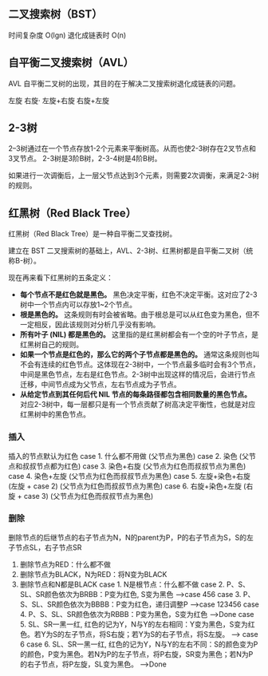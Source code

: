## 二叉搜索树（BST）

时间复杂度 O(lgn)
退化成链表时 O(n)

## 自平衡二叉搜索树（AVL）

AVL 自平衡二叉树的出现，其目的在于解决二叉搜索树退化成链表的问题。

左旋
右旋·
左旋+右旋
右旋+左旋

## 2-3树

2–3树通过在一个节点存放1-2个元素来平衡树高。从而也使2-3树存在2叉节点和3叉节点。
2-3树是3阶B树，2-3-4树是4阶B树。

如果进行一次调衡后，上一层父节点达到3个元素，则需要2次调衡，来满足2-3树的规则。

## 红黑树（Red Black Tree）

红黑树（Red Black Tree）是一种自平衡二叉查找树。

建立在 BST 二叉搜索树的基础上，AVL、2-3树、红黑树都是自平衡二叉树（统称B-树）。

现在再来看下红黑树的五条定义：

- **每个节点不是红色就是黑色。**
    黑色决定平衡，红色不决定平衡。这对应了2-3树中一个节点内可以存放1~2个节点。
- **根是黑色的。**
    这条规则有时会被省略。由于根总是可以从红色变为黑色，但不一定相反，因此该规则对分析几乎没有影响。
- **所有叶子 (NIL) 都是黑色的。**
    这里指的是红黑树都会有一个空的叶子节点，是红黑树自己的规则。
- **如果一个节点是红色的，那么它的两个子节点都是黑色的。**
    通常这条规则也叫不会有连续的红色节点。这体现在2-3树中，一个节点最多临时会有3个节点，中间是黑色节点，左右是红色节点。2-3树中出现这样的情况后，会进行节点迁移，中间节点成为父节点，左右节点成为子节点。
- **从给定节点到其任何后代 NIL 节点的每条路径都包含相同数量的黑色节点。**
    对应2-3树中，每一层都只是有一个节点贡献了树高决定平衡性，也就是对应红黑树中的黑色节点。

### 插入
插入的节点默认为红色
case 1. 什么都不用做 (父节点为黑色)
case 2. 染色 (父节点和叔叔节点都为红色)
case 3. 染色+右旋 (父节点为红色而叔叔节点为黑色)
case 4. 染色+左旋 (父节点为红色而叔叔节点为黑色)
case 5. 左旋+染色+右旋 (左旋 + case 2) (父节点为红色而叔叔节点为黑色)
case 6. 右旋+染色+左旋 (右旋 + case 3) (父节点为红色而叔叔节点为黑色)

### 删除
删除节点的后继节点的右子节点为N，N的parent为P，P的右子节点为S，S的左子节点SL，右子节点SR

1. 删除节点为RED：什么都不做
2. 删除节点为BLACK，N为RED：将N变为BLACK
3. 删除节点和N都是BLACK
    case 1. N是根节点：什么都不做
    case 2. P、S、SL、SR颜色依次为BRBB：P变为红色, S变为黑色    -->case 456
    case 3. P、S、SL、SR颜色依次为BBBB：P变为红色，递归调整P    -->case 123456
    case 4. P、S、SL、SR颜色依次为RBBB：P变为黑色，S变为红色    -->Done
    case 5. SL、SR一黑一红, 红色的记为Y，N与Y的左右相同：Y变为黑色，S变为红色。若Y为S的左子节点，将S右旋；若Y为S的右子节点，将S左旋。 --> case 6
    case 6. SL、SR一黑一红, 红色的记为Y，N与Y的左右不同：S的颜色变为P的颜色，P变为黑色。若N为P的左子节点，将P右旋，SR变为黑色；若N为P的右子节点，将P左旋，SL变为黑色。  -->Done

